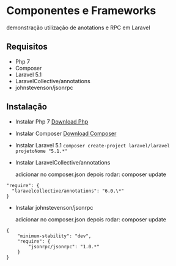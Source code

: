 # Componentes e Frameworks
demonstração utilização de anotations e RPC em Laravel

## Requisitos
- Php 7
- Composer
- Laravel 5.1
- LaravelCollective/annotations
- johnstevenson/jsonrpc

## Instalação
 - Instalar Php 7 [Download Php](https://windows.php.net/download#php-7.4)
 - Instalar Composer [Download Composer ](https://getcomposer.org/download/)
 - Instalar Laravel 5.1
  ``` composer create-project laravel/laravel projetoNome "5.1.*" ```
  - Instalar LaravelCollective/annotations
    
    adicionar no composer.json depois rodar: composer update
  ``` 
  "require": {
    "laravelcollective/annotations": "6.0.\*"
}
```
- Instalar johnstevenson/jsonrpc
  
  adicionar no composer.json depois rodar: composer update
``` 
{
    "minimum-stability": "dev",
    "require": {
        "jsonrpc/jsonrpc": "1.0.*"
    }
}
```
